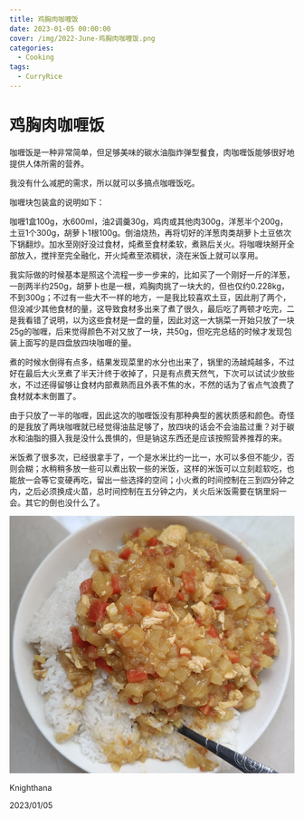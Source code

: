 ```yaml
---
title: 鸡胸肉咖喱饭
date: 2023-01-05 00:00:00
cover: /img/2022-June-鸡胸肉咖喱饭.png
categories:
  - Cooking
tags:
  - CurryRice
---
```


# 鸡胸肉咖喱饭

咖喱饭是一种非常简单，但足够美味的碳水油脂炸弹型餐食，肉咖喱饭能够很好地提供人体所需的营养。

我没有什么减肥的需求，所以就可以多搞点咖喱饭吃。

咖喱块包装盒的说明如下：

咖喱1盒100g，水600ml，油2调羹30g，鸡肉或其他肉300g，洋葱半个200g，土豆1个300g，胡萝卜1根100g。倒油烧热，再将切好的洋葱肉类胡萝卜土豆依次下锅翻炒。加水至刚好没过食材，炖煮至食材柔软，煮熟后关火。将咖喱块掰开全部放入，搅拌至完全融化，开火炖煮至浓稠状，浇在米饭上就可以享用。

我实际做的时候基本是照这个流程一步一步来的，比如买了一个刚好一斤的洋葱，一剖两半约250g，胡萝卜也是一根，鸡胸肉挑了一块大的，但也仅约0.228kg，不到300g；不过有一些大不一样的地方，一是我比较喜欢土豆，因此削了两个，但没减少其他食材的量，这导致食材多出来了煮了很久，最后吃了两顿才吃完，二是我看错了说明，以为这些食材是一盘的量，因此对这一大锅菜一开始只放了一块25g的咖喱，后来觉得颜色不对又放了一块，共50g，但吃完总结的时候才发现包装上面写的是四盘放四块咖喱的量。

煮的时候水倒得有点多，结果发现菜里的水分也出来了，锅里的汤越炖越多，不过好在最后大火烹煮了半天汁终于收掉了，只是有点费天然气，下次可以试试少放些水，不过还得留够让食材内部煮熟而且外表不焦的水，不然的话为了省点气浪费了食材就本末倒置了。

由于只放了一半的咖喱，因此这次的咖喱饭没有那种典型的酱状质感和颜色。奇怪的是我放了两块咖喱就已经觉得油盐足够了，放四块的话会不会油盐过重？对于碳水和油脂的摄入我是没什么畏惧的，但是钠这东西还是应该按照营养推荐的来。

米饭煮了很多次，已经很拿手了，一个是水米比约一比一，水可以多但不能少，否则会糊；水稍稍多放一些可以煮出软一些的米饭，这样的米饭可以立刻趁软吃，也能放一会等它变硬再吃，留出一些选择的空间；小火煮的时间控制在三到四分钟之内，之后必须换成火苗，总时间控制在五分钟之内，关火后米饭需要在锅里焖一会。其它的倒也没什么了。
    
![Curry!Rice!](/img/2022-June-鸡胸肉咖喱饭.png)

Knighthana

2023/01/05
